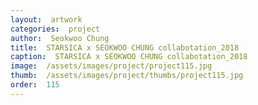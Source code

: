 ```yaml
---
layout:  artwork
categories:  project
author:  Seokwoo Chung
title:  STARSICA x SEOKWOO CHUNG collabotation_2018
caption:  STARSICA x SEOKWOO CHUNG collabotation_2018
image:  /assets/images/project/project115.jpg
thumb:  /assets/images/project/thumbs/project115.jpg
order:  115
---
```

